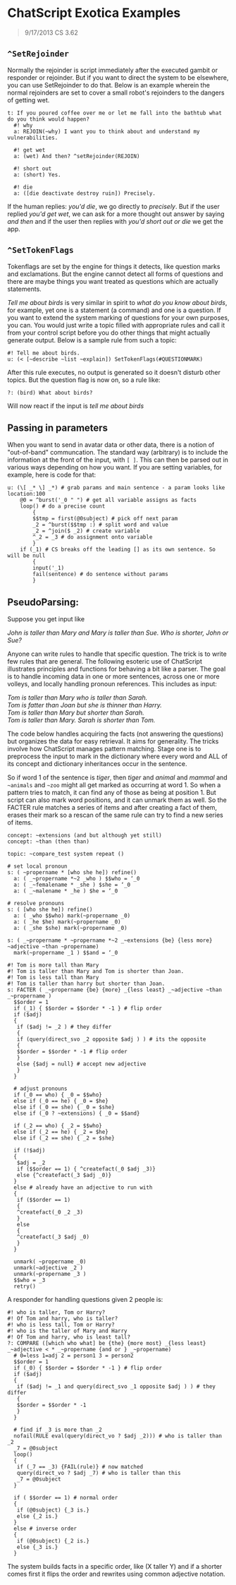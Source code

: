 # ChatScript Exotica Examples

> 9/17/2013 CS 3.62

## `^SetRejoinder`
Normally the rejoinder is script immediately after the executed gambit or responder or rejoinder. But if
you want to direct the system to be elsewhere, you can use SetRejoinder to do that. Below is an
example wherein the normal rejoinders are set to cover a small robot's rejoinders to the dangers of
getting wet.
```
t: If you poured coffee over me or let me fall into the bathtub what do you think would happen?
  #! why
  a: REJOIN(~why) I want you to think about and understand my vulnerabilities.
  
  #! get wet
  a: (wet) And then? ^setRejoinder(REJOIN)

  #! short out
  a: (short) Yes.

  #! die
  a: ([die deactivate destroy ruin]) Precisely.
```  
If the human replies: _you'd die_, we go directly to _precisely_. But if the user replied _you'd get wet_,
we can ask for a more thought out answer by saying _and then_ and if the user then replies with _you'd
short out or die_ we get the app.


## `^SetTokenFlags`

Tokenflags are set by the engine for things it detects, like question marks and exclamations. But the
engine cannot detect all forms of questions and there are maybe things you want treated as questions
which are actually statements. 

_Tell me about birds_ is very similar in spirit to _what do you know about birds_, for example, 
yet one is a statement (a command) and one is a question. If you want to
extend the system marking of questions for your own purposes, you can. You would just write a topic
filled with appropriate rules and call it from your control script before you do other things that might
actually generate output. Below is a sample rule from such a topic:
```
#! Tell me about birds.
u: (< [~describe ~list ~explain]) SetTokenFlags(#QUESTIONMARK)
```
After this rule executes, no output is generated so it doesn't disturb other topics. But the question flag is
now on, so a rule like:
```
?: (bird) What about birds?
```
Will now react if the input is _tell me about birds_


## Passing in parameters

When you want to send in avatar data or other data, there is a notion of "out-of-band" communcation.
The standard way (arbitrary) is to include the information at the front of the input, with `[ ]`. 
This can then be parsed out in various ways depending on how you want. If you are setting variables, 
for example, here is code for that:
```
u: (\[ _* \] _*) # grab params and main sentence - a param looks like location:100
    @0 = ^burst('_0 " ") # get all variable assigns as facts
    loop() # do a precise count
        {
        $$tmp = first(@0subject) # pick off next param
        _2 = ^burst($$tmp :) # split word and value
        _2 = ^join($ _2) # create variable
        ^_2 = _3 # do assignment onto variable
        }
    if (_1) # CS breaks off the leading [] as its own sentence. So will be null
        {
        input('_1)
        fail(sentence) # do sentence without params
        }
```

## PseudoParsing:

Suppose you get input like 

_John is taller than Mary and Mary is taller than Sue. Who is shorter, John or Sue?_

Anyone can write rules to handle that specific question. The trick is to write few rules that are
general. The following esoteric use of ChatScript illustrates principles and functions for behaving a bit
like a parser. The goal is to handle incoming data in one or more sentences, across one or more volleys,
and locally handling pronoun references. This includes as input:

_Tom is taller than Mary who is taller than Sarah.
<br>Tom is fatter than Joan but she is thinner than Harry.
<br>Tom is taller than Mary but shorter than Sarah.
<br>Tom is taller than Mary. Sarah is shorter than Tom._

The code below handles acquiring the facts (not answering the questions) but organizes the data for
easy retrieval. It aims for generality. The tricks involve how ChatScript manages pattern matching.
Stage one is to preprocess the input to mark in the dictionary where every word and ALL of its concept
and dictionary inheritances occur in the sentence. 

So if word 1 of the sentence is _tiger_, then _tiger_ and
_animal_ and _mammal_ and `~animals` and `~zoo` might all get marked as occurring at word 1. So when a
pattern tries to match, it can find any of those as being at position 1. But script can also mark word
positions, and it can unmark them as well. So the FACTER rule matches a series of items and after
creating a fact of them, erases their mark so a rescan of the same rule can try to find a new series of
items.
```
concept: ~extensions (and but although yet still)
concept: ~than (then than)

topic: ~compare_test system repeat ()

# set local pronoun
s: ( ~propername * [who she he]) refine()
  a: ( _~propername *~2 _who ) $$who = ‘_0
  a: ( _~femalename * _she ) $she = ‘_0
  a: ( _~malename * _he ) $he = ‘_0

# resolve pronouns
s: ( [who she he]) refine()
  a: ( _who $$who) mark(~propername _0)
  a: ( _he $he) mark(~propername _0)
  a: ( _she $she) mark(~propername _0)

s: ( _~propername * ~propername *~2 _~extensions {be} {less more} ~adjective ~than ~propername)
  mark(~propername _1 ) $$and = ‘_0
  
#! Tom is more tall than Mary
#! Tom is taller than Mary and Tom is shorter than Joan.
#! Tom is less tall than Mary
#! Tom is taller than harry but shorter than Joan.
s: FACTER ( _~propername {be} {more} _{less least} _~adjective ~than _~propername )
  $$order = 1
  if (_1) { $$order = $$order * -1 } # flip order
  if ($adj)
  {
   if ($adj != _2 ) # they differ
   {
   if (query(direct_svo _2 opposite $adj ) ) # its the opposite
   {
   $$order = $$order * -1 # flip order
   }
   else {$adj = null} # accept new adjective
   } 
  }

  # adjust pronouns
  if (_0 == who) { _0 = $$who}
  else if (_0 == he) { _0 = $he}
  else if (_0 == she) { _0 = $she}
  else if (_0 ? ~extensions) { _0 = $$and}

  if (_2 == who) { _2 = $$who}
  else if (_2 == he) { _2 = $he}
  else if (_2 == she) { _2 = $she}
  
  if (!$adj)
  {
   $adj = _2
   if ($$order == 1) { ^createfact(_0 $adj _3)}
   else {^createfact(_3 $adj _0)}
  }
  else # already have an adjective to run with
  {
   if ($$order == 1)
   {
   ^createfact(_0 _2 _3)
   }
   else
   {
   ^createfact(_3 $adj _0)
   }
  }

  unmark( ~propername _0)
  unmark(~adjective _2 )
  unmark(~propername _3 )
  $$who = _3
  retry()
```
A responder for handling questions given 2 people is:
```
#! who is taller, Tom or Harry?
#! Of Tom and harry, who is taller?
#! who is less tall, Tom or Harry?
#! who is the taller of Mary and Harry
#! Of Tom and harry, who is least tall?
?: COMPARE ([which who what] be {the} {more most} _{less least} _~adjective < * _~propername {and or } _~propername)
  # 0=less 1=adj 2 = person1 3 = person2
  $$order = 1
  if (_0) { $$order = $$order * -1 } # flip order
  if ($adj) 
  {
   if ($adj != _1 and query(direct_svo _1 opposite $adj ) ) # they differ
   {
   $$order = $$order * -1
   }
  }

  # find if _3 is more than _2
  nofail(RULE eval(query(direct_vo ? $adj _2))) # who is taller than _2
  _7 = @0subject
  loop()
  {
   if (_7 == _3) {FAIL(rule)} # now matched
   query(direct_vo ? $adj _7) # who is taller than this
   _7 = @0subject
  }
  
  if ( $$order == 1) # normal order
  {
   if (@0subject) {_3 is.}
   else {_2 is.}
  }
  else # inverse order
  {
   if (@0subject) {_2 is.}
   else {_3 is.}
  }
```
The system builds facts in a specific order, like (X taller Y) and if a shorter comes first it flips the order
and rewrites using common adjective notation.
